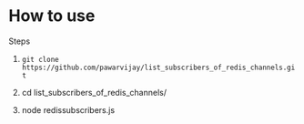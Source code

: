 # How to use
Steps

1. ```git clone https://github.com/pawarvijay/list_subscribers_of_redis_channels.git```
 
2. cd list_subscribers_of_redis_channels/

3. node redissubscribers.js 
